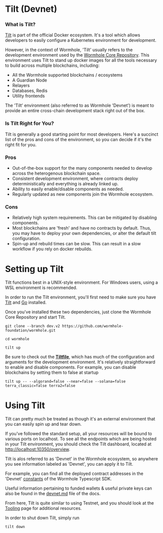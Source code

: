 # Tilt (Devnet)

### What is Tilt?

[Tilt](https://tilt.dev/) is part of the official Docker ecosystem. It's a tool which allows developers to easily configure a Kubernetes environment for development.

However, in the context of Wormhole, 'Tilt' usually refers to the development environment used by the [Wormhole Core Repository](https://github.com/wormhole-foundation/wormhole). This environment uses Tilt to stand up docker images for all the tools necessary to build across multiple blockchains, including:

- All the Wormhole supported blockchains / ecosystems
- A Guardian Node
- Relayers
- Databases, Redis
- Utility frontends

The 'Tilt' environment (also referred to as Wormhole 'Devnet') is meant to provide an entire cross-chain development stack right out of the box.

### Is Tilt Right for You?

Tilt is generally a good starting point for most developers. Here's a succinct list of the pros and cons of the environment, so you can decide if it's the right fit for you.

### Pros

- Out-of-the-box support for the many components needed to develop across the heterogenous blockchain space.
- Consistent development environment, where contracts deploy deterministically and everything is already linked up.
- Ability to easily enable/disable components as needed.
- Regularly updated as new components join the Wormhole ecosystem.

### Cons

- Relatively high system requirements. This can be mitigated by disabling components.
- Most blockchains are 'fresh' and have no contracts by default. Thus, you may have to deploy your own dependencies, or alter the default tilt configuration.
- Spin-up and rebuild times can be slow. This can result in a slow workflow if you rely on docker rebuilds.

# Setting up Tilt

Tilt functions best in a UNIX-style environment. For Windows users, using a WSL environment is recommended.

In order to run the Tilt environment, you'll first need to make sure you have [Tilt](https://docs.tilt.dev/install.html) and [Go](https://go.dev/doc/install) installed.

Once you've installed these two dependencies, just clone the Wormhole Core Repository and start Tilt.

```
git clone --branch dev.v2 https://github.com/wormhole-foundation/wormhole.git

cd wormhole

tilt up
```

Be sure to check out the [**Tiltfile**](https://github.com/wormhole-foundation/wormhole/blob/dev.v2/Tiltfile), which has much of the configuration and arguments for the development environment. It's relatively straightforward to enable and disable components. For example, you can disable blockchains by setting them to false at startup

```
tilt up -- --algorand=false --near=false --solana=false terra_classic=false terra2=false
```

# Using Tilt

Tilt can pretty much be treated as though it's an external environment that you can easily spin up and tear down.

If you've followed the standard setup, all your resources will be bound to various ports on localhost. To see all the endpoints which are being hosted in your Tilt environment, you should check the Tilt dashboard, located at [http://localhost:10350/overview](http://localhost:10350/overview).

Tilt is alos referred to as 'Devnet' in the Wormhole ecosystem, so anywhere you see information labeled as 'Devnet', you can apply it to Tilt.

For example, you can find all the deployed contract addresses in the 'Devnet' [constants](https://github.com/wormhole-foundation/wormhole/blob/dev.v2/sdk/js/src/utils/consts.ts) of the Wormhole Typescript SDK.

Useful information pertaining to funded wallets & useful private keys can also be found in the [devnet.md](https://github.com/wormhole-foundation/wormhole/blob/dev.v2/docs/devnet.md) file of the docs.

From here, Tilt is quite similar to using Testnet, and you should look at the [Tooling](./tooling.md) page for additional resources.

In order to shut down Tilt, simply run

```
tilt down
```

